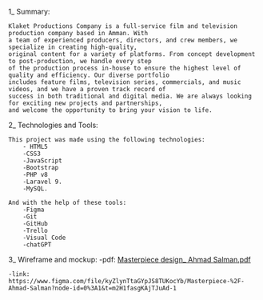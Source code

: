 1_ Summary: 

    Klaket Productions Company is a full-service film and television production company based in Amman. With
    a team of experienced producers, directors, and crew members, we specialize in creating high-quality,
    original content for a variety of platforms. From concept development to post-production, we handle every step 
    of the production process in-house to ensure the highest level of quality and efficiency. Our diverse portfolio
    includes feature films, television series, commercials, and music videos, and we have a proven track record of 
    success in both traditional and digital media. We are always looking for exciting new projects and partnerships,
    and welcome the opportunity to bring your vision to life.
    
    
2_ Technologies and Tools:
    
    This project was made using the following technologies: 
        - HTML5
        -CSS3
        -JavaScript
        -Bootstrap
        -PHP v8
        -Laravel 9.
        -MySQL.
        
    And with the help of these tools: 
        -Figma
        -Git
        -GitHub
        -Trello
        -Visual Code
        -chatGPT
        
3_ Wireframe and mockup: 
    -pdf:
    [Masterpiece design_ Ahmad Salman.pdf](https://github.com/ahmad-salman98/MasterPiece-Final-Project/files/10303109/Masterpiece.design_.Ahmad.Salman.pdf)

    -link:
    https://www.figma.com/file/kyZlynTtaGYpJS8TUKocYb/Masterpiece-%2F-Ahmad-Salman?node-id=0%3A1&t=m2H1fasgKAjTJuAd-1
    
